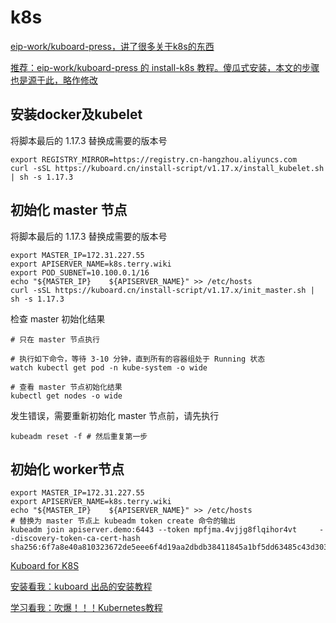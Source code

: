 # k8s

[eip-work/kuboard-press，讲了很多关于k8s的东西](https://github.com/eip-work/kuboard-press)

[推荐：eip-work/kuboard-press 的 install-k8s 教程。傻瓜式安装，本文的步骤也是源于此，略作修改](https://github.com/eip-work/kuboard-press/blob/master/install/install-k8s.md)

## 安装docker及kubelet

将脚本最后的 1.17.3 替换成需要的版本号

    export REGISTRY_MIRROR=https://registry.cn-hangzhou.aliyuncs.com
    curl -sSL https://kuboard.cn/install-script/v1.17.x/install_kubelet.sh | sh -s 1.17.3

## 初始化 master 节点

将脚本最后的 1.17.3 替换成需要的版本号

    export MASTER_IP=172.31.227.55
    export APISERVER_NAME=k8s.terry.wiki
    export POD_SUBNET=10.100.0.1/16
    echo "${MASTER_IP}    ${APISERVER_NAME}" >> /etc/hosts
    curl -sSL https://kuboard.cn/install-script/v1.17.x/init_master.sh | sh -s 1.17.3
    
检查 master 初始化结果

    # 只在 master 节点执行
    
    # 执行如下命令，等待 3-10 分钟，直到所有的容器组处于 Running 状态
    watch kubectl get pod -n kube-system -o wide
    
    # 查看 master 节点初始化结果
    kubectl get nodes -o wide


发生错误，需要重新初始化 master 节点前，请先执行 

    kubeadm reset -f # 然后重复第一步
    
## 初始化 worker节点

    export MASTER_IP=172.31.227.55
    export APISERVER_NAME=k8s.terry.wiki
    echo "${MASTER_IP}    ${APISERVER_NAME}" >> /etc/hosts
    # 替换为 master 节点上 kubeadm token create 命令的输出
    kubeadm join apiserver.demo:6443 --token mpfjma.4vjjg8flqihor4vt     --discovery-token-ca-cert-hash sha256:6f7a8e40a810323672de5eee6f4d19aa2dbdb38411845a1bf5dd63485c43d303
    
    
[Kuboard for K8S](https://www.kuboard.cn/)

[安装看我：kuboard 出品的安装教程](https://www.kuboard.cn/install/install-k8s.html)

[学习看我：吹爆！！！Kubernetes教程](https://www.kuboard.cn/learning/)